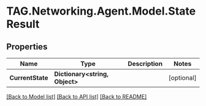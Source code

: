 # TAG.Networking.Agent.Model.StateResult

## Properties

Name | Type | Description | Notes
------------ | ------------- | ------------- | -------------
**CurrentState** | **Dictionary&lt;string, Object&gt;** |  | [optional] 

[[Back to Model list]](../README.md#documentation-for-models) [[Back to API list]](../README.md#documentation-for-api-endpoints) [[Back to README]](../README.md)

